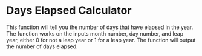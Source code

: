 # Days Elapsed Calculator

This function will tell you the number of days that have elapsed in the year. The function works on the inputs month number, day number, and leap year,
either 0 for not a leap year or 1 for a leap year. The function will output the number of days elapsed. 

